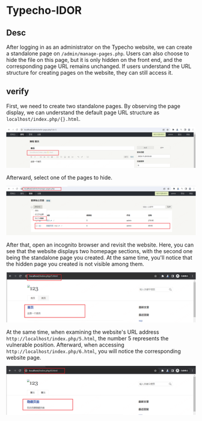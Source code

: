 # Typecho-IDOR

## Desc

After logging in as an administrator on the Typecho website, we can create a standalone page on `/admin/manage-pages.php`. Users can also choose to hide the file on this page, but it is only hidden on the front end, and the corresponding page URL remains unchanged. If users understand the URL structure for creating pages on the website, they can still access it.

## verify

First, we need to create two standalone pages. By observing the page display, we can understand the default page URL structure as `localhost/index.php/{}.html`.

![image-20231129163035068](./assets/image-20231129163035068.png)

Afterward, select one of the pages to hide.

![image-20231129163052532](./assets/image-20231129163052532.png)

After that, open an incognito browser and revisit the website. Here, you can see that the website displays two homepage sections, with the second one being the standalone page you created. At the same time, you'll notice that the hidden page you created is not visible among them.

![image-20231129163122018](./assets/image-20231129163122018.png)

At the same time, when examining the website's URL address `http://localhost/index.php/5.html`, the number 5 represents the vulnerable position. Afterward, when accessing `http://localhost/index.php/6.html`, you will notice the corresponding website page.

![image-20231129163140462](./assets/image-20231129163140462.png)